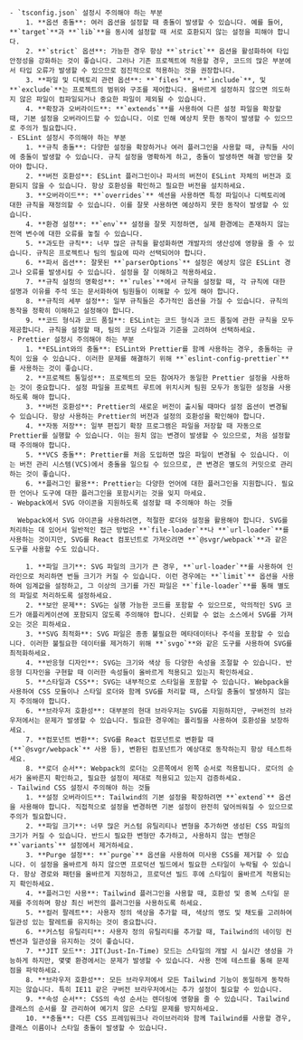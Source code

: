 
    - `tsconfig.json` 설정시 주의해야 하는 부분
        1. **옵션 충돌**: 여러 옵션을 설정할 때 충돌이 발생할 수 있습니다. 예를 들어, **`target`**과 **`lib`**을 동시에 설정할 때 서로 호환되지 않는 설정을 피해야 합니다.
        2. **`strict` 옵션**: 가능한 경우 항상 **`strict`** 옵션을 활성화하여 타입 안정성을 강화하는 것이 좋습니다. 그러나 기존 프로젝트에 적용할 경우, 코드의 많은 부분에서 타입 오류가 발생할 수 있으므로 점진적으로 적용하는 것을 권장합니다.
        3. **파일 및 디렉토리 관련 옵션**: **`files`**, **`include`**, 및 **`exclude`**는 프로젝트의 범위와 구조를 제어합니다. 올바르게 설정하지 않으면 의도하지 않은 파일이 컴파일되거나 중요한 파일이 제외될 수 있습니다.
        4. **확장과 오버라이드**: **`extends`**를 사용하여 다른 설정 파일을 확장할 때, 기본 설정을 오버라이드할 수 있습니다. 이로 인해 예상치 못한 동작이 발생할 수 있으므로 주의가 필요합니다.
    - ESLint 설정시 주의해야 하는 부분
        1. **규칙 충돌**: 다양한 설정을 확장하거나 여러 플러그인을 사용할 때, 규칙들 사이에 충돌이 발생할 수 있습니다. 규칙 설정을 명확하게 하고, 충돌이 발생하면 해결 방안을 찾아야 합니다.
        2. **버전 호환성**: ESLint 플러그인이나 파서의 버전이 ESLint 자체의 버전과 호환되지 않을 수 있습니다. 항상 호환성을 확인하고 필요한 버전을 설치하세요.
        3. **오버라이드**: **`overrides`** 섹션을 사용하면 특정 파일이나 디렉토리에 대한 규칙을 재정의할 수 있습니다. 이를 잘못 사용하면 예상하지 못한 동작이 발생할 수 있습니다.
        4. **환경 설정**: **`env`** 설정을 잘못 지정하면, 실제 환경에는 존재하지 않는 전역 변수에 대한 오류를 놓칠 수 있습니다.
        5. **과도한 규칙**: 너무 많은 규칙을 활성화하면 개발자의 생산성에 영향을 줄 수 있습니다. 규칙은 프로젝트나 팀의 필요에 따라 선택되어야 합니다.
        6. **파서 옵션**: 잘못된 **`parserOptions`** 설정은 예상치 않은 ESLint 경고나 오류를 발생시킬 수 있습니다. 설정을 잘 이해하고 적용하세요.
        7. **규칙 설정의 명확성**: **`rules`**에서 규칙을 설정할 때, 각 규칙에 대한 설명과 이유를 주석 또는 문서화하여 팀원들이 이해할 수 있게 해야 합니다.
        8. **규칙의 세부 설정**: 일부 규칙들은 추가적인 옵션을 가질 수 있습니다. 규칙의 동작을 정확히 이해하고 설정해야 합니다.
        9. **코드 형식과 코드 품질**: ESLint는 코드 형식과 코드 품질에 관한 규칙을 모두 제공합니다. 규칙을 설정할 때, 팀의 코딩 스타일과 기준을 고려하여 선택하세요.
    - Prettier 설정시 주의해야 하는 부분
        1. **ESLint와의 충돌**: ESLint와 Prettier를 함께 사용하는 경우, 충돌하는 규칙이 있을 수 있습니다. 이러한 문제를 해결하기 위해 **`eslint-config-prettier`**를 사용하는 것이 좋습니다.
        2. **프로젝트 통일성**: 프로젝트의 모든 참여자가 동일한 Prettier 설정을 사용하는 것이 중요합니다. 설정 파일을 프로젝트 루트에 위치시켜 팀원 모두가 동일한 설정을 사용하도록 해야 합니다.
        3. **버전 호환성**: Prettier의 새로운 버전이 출시될 때마다 설정 옵션이 변경될 수 있습니다. 항상 사용하는 Prettier의 버전과 설정의 호환성을 확인해야 합니다.
        4. **자동 저장**: 일부 편집기 확장 프로그램은 파일을 저장할 때 자동으로 Prettier를 실행할 수 있습니다. 이는 원치 않는 변경이 발생할 수 있으므로, 처음 설정할 때 주의해야 합니다.
        5. **VCS 충돌**: Prettier를 처음 도입하면 많은 파일이 변경될 수 있습니다. 이는 버전 관리 시스템(VCS)에서 충돌을 일으킬 수 있으므로, 큰 변경은 별도의 커밋으로 관리하는 것이 좋습니다.
        6. **플러그인 활용**: Prettier는 다양한 언어에 대한 플러그인을 지원합니다. 필요한 언어나 도구에 대한 플러그인을 포함시키는 것을 잊지 마세요.
    - Webpack에서 SVG 아이콘을 지원하도록 설정할 때 주의해야 하는 것들

      Webpack에서 SVG 아이콘을 사용하려면, 적절한 로더와 설정을 활용해야 합니다. SVG를 처리하는 데 있어서 일반적인 접근 방법은 **`file-loader`**나 **`url-loader`**를 사용하는 것이지만, SVG를 React 컴포넌트로 가져오려면 **`@svgr/webpack`**과 같은 도구를 사용할 수도 있습니다.

        1. **파일 크기**: SVG 파일의 크기가 큰 경우, **`url-loader`**를 사용하여 인라인으로 처리하면 번들 크기가 커질 수 있습니다. 이런 경우에는 **`limit`** 옵션을 사용하여 임계값을 설정하고, 그 이상의 크기를 가진 파일은 **`file-loader`**를 통해 별도의 파일로 처리하도록 설정하세요.
        2. **보안 문제**: SVG는 실행 가능한 코드를 포함할 수 있으므로, 악의적인 SVG 코드가 애플리케이션에 포함되지 않도록 주의해야 합니다. 신뢰할 수 없는 소스에서 SVG를 가져오는 것은 피하세요.
        3. **SVG 최적화**: SVG 파일은 종종 불필요한 메타데이터나 주석을 포함할 수 있습니다. 이러한 불필요한 데이터를 제거하기 위해 **`svgo`**와 같은 도구를 사용하여 SVG를 최적화하세요.
        4. **반응형 디자인**: SVG는 크기와 색상 등 다양한 속성을 조절할 수 있습니다. 반응형 디자인을 구현할 때 이러한 속성들이 올바르게 적용되고 있는지 확인하세요.
        5. **스타일과 CSS**: SVG는 내부적으로 스타일을 포함할 수 있습니다. Webpack을 사용하여 CSS 모듈이나 스타일 로더와 함께 SVG를 처리할 때, 스타일 충돌이 발생하지 않는지 주의해야 합니다.
        6. **브라우저 호환성**: 대부분의 현대 브라우저는 SVG를 지원하지만, 구버전의 브라우저에서는 문제가 발생할 수 있습니다. 필요한 경우에는 폴리필을 사용하여 호환성을 보장하세요.
        7. **컴포넌트 변환**: SVG를 React 컴포넌트로 변환할 때 (**`@svgr/webpack`** 사용 등), 변환된 컴포넌트가 예상대로 동작하는지 항상 테스트하세요.
        8. **로더 순서**: Webpack의 로더는 오른쪽에서 왼쪽 순서로 적용됩니다. 로더의 순서가 올바른지 확인하고, 필요한 설정이 제대로 적용되고 있는지 검증하세요.
    - Tailwind CSS 설정시 주의해야 하는 것들
        1. **설정 오버라이드**: Tailwind의 기본 설정을 확장하려면 **`extend`** 옵션을 사용해야 합니다. 직접적으로 설정을 변경하면 기본 설정이 완전히 덮어씌워질 수 있으므로 주의가 필요합니다.
        2. **파일 크기**: 너무 많은 커스텀 유틸리티나 변형을 추가하면 생성된 CSS 파일의 크기가 커질 수 있습니다. 반드시 필요한 변형만 추가하고, 사용하지 않는 변형은 **`variants`** 설정에서 제거하세요.
        3. **Purge 설정**: **`purge`** 옵션을 사용하여 미사용 CSS를 제거할 수 있습니다. 이 설정을 올바르게 하지 않으면 프로덕션 빌드에서 필요한 스타일이 누락될 수 있습니다. 항상 경로와 패턴을 올바르게 지정하고, 프로덕션 빌드 후에 스타일이 올바르게 적용되는지 확인하세요.
        4. **플러그인 사용**: Tailwind 플러그인을 사용할 때, 호환성 및 중복 스타일 문제를 주의하며 항상 최신 버전의 플러그인을 사용하도록 하세요.
        5. **컬러 팔레트**: 사용자 정의 색상을 추가할 때, 색상의 명도 및 채도를 고려하여 일관성 있는 팔레트를 유지하는 것이 중요합니다.
        6. **커스텀 유틸리티**: 사용자 정의 유틸리티를 추가할 때, Tailwind의 네이밍 컨벤션과 일관성을 유지하는 것이 좋습니다.
        7. **JIT 모드**: JIT(Just-In-Time) 모드는 스타일의 개발 시 실시간 생성을 가능하게 하지만, 몇몇 환경에서는 문제가 발생할 수 있습니다. 사용 전에 테스트를 통해 문제점을 파악하세요.
        8. **브라우저 호환성**: 모든 브라우저에서 모든 Tailwind 기능이 동일하게 동작하지는 않습니다. 특히 IE11 같은 구버전 브라우저에서는 추가 설정이 필요할 수 있습니다.
        9. **속성 순서**: CSS의 속성 순서는 렌더링에 영향을 줄 수 있습니다. Tailwind 클래스의 순서를 잘 관리하여 예기치 않은 스타일 문제를 방지하세요.
        10. **충돌**: 다른 CSS 프레임워크나 라이브러리와 함께 Tailwind를 사용할 경우, 클래스 이름이나 스타일 충돌이 발생할 수 있습니다.